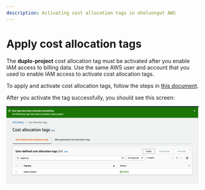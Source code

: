 ```yaml
---
description: Activating cost allocation tags in nholuongut AWS
---
```


# Apply cost allocation tags

The **duplo-project** cost allocation tag must be activated after you enable IAM access to billing data. Use the same AWS user and account that you used to enable IAM access to activate cost allocation tags.

To apply and activate cost allocation tags, follow the steps in [this document](https://docs.aws.amazon.com/awsaccountbilling/latest/aboutv2/activating-tags.html).

After you activate the tag successfully, you should see this screen:&#x20;

![Successful activation of cost allocation tags.](../../../.gitbook/assets/cost-tags.png)

